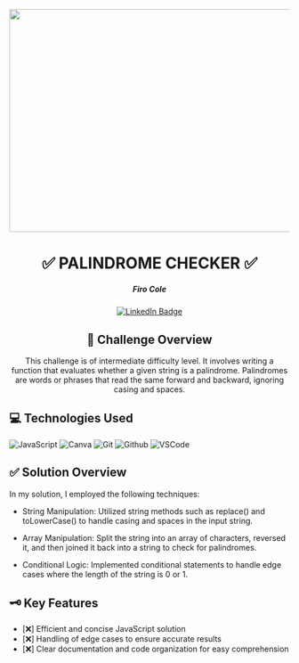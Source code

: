 <div id="header" align="center">
  <img src="https://live.staticflickr.com/65535/53601011720_55e308cb22_z.jpg" width="800" height="400">
</div>

<div id="description" align="center">

# :white_check_mark: PALINDROME CHECKER :white_check_mark:



##### Firo Cole

[![LinkedIn Badge](https://img.shields.io/badge/-@firocolemd-blue?style=flat&logo=Linkedin&logoColor=black)](https://www.linkedin.com/in/firocolemd/)

  ## :pencil: Challenge Overview
This challenge is of intermediate difficulty level. It involves writing a function that evaluates whether a given string is a palindrome. Palindromes are words or phrases that read the same forward and backward, ignoring casing and spaces.

</div>




## :computer: Technologies Used

![JavaScript](https://img.shields.io/badge/-JavaScript-05122A?style=flat&logo=javascript)
![Canva](https://img.shields.io/badge/-Canva-05122A?style=flat&logo=canva)
![Git](https://img.shields.io/badge/-Git-05122A?style=flat&logo=git)
![Github](https://img.shields.io/badge/-GitHub-05122A?style=flat&logo=github)
![VSCode](https://img.shields.io/badge/-VS_Code-05122A?style=flat&logo=visualstudio)




## :white_check_mark: Solution Overview

In my solution, I employed the following techniques:

- String Manipulation: Utilized string methods such as replace() and toLowerCase() to handle casing and spaces in the input string.
  
- Array Manipulation: Split the string into an array of characters, reversed it, and then 
joined it back into a string to check for palindromes.

- Conditional Logic: Implemented conditional statements to handle edge cases where the length of the string is 0 or 1.

## :old_key: Key  Features
- [:x:] Efficient and concise JavaScript solution
- [:x:] Handling of edge cases to ensure accurate results
- [:x:] Clear documentation and code organization for easy comprehension

